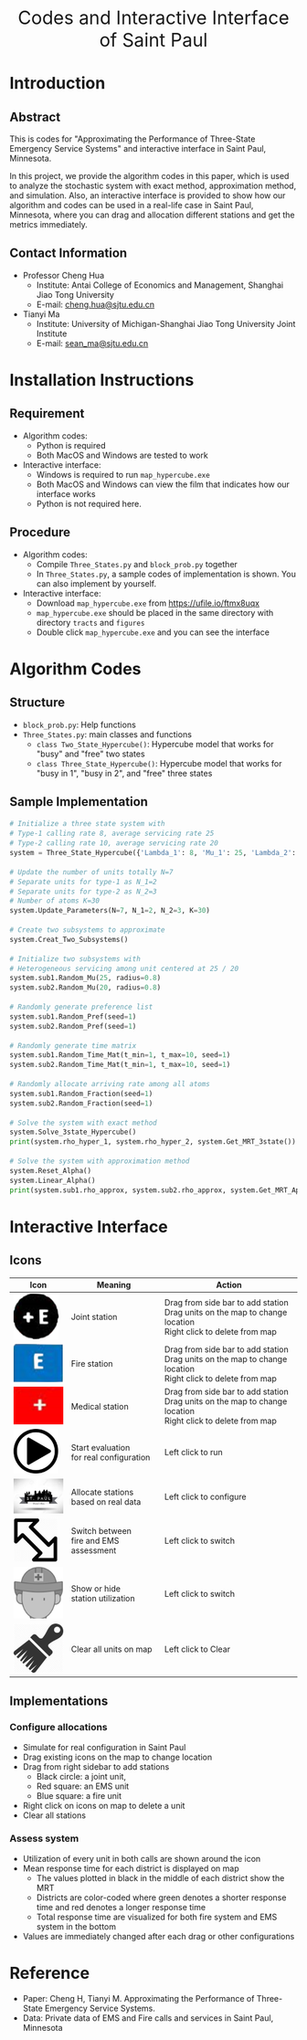 <center><font size=6>Codes and Interactive Interface of Saint Paul</font></center>

# Introduction

## Abstract

This is codes for "Approximating the Performance of Three-State Emergency Service Systems" and interactive interface in Saint Paul, Minnesota. 

In this project, we provide the algorithm codes in this paper, which is used to analyze the stochastic system with exact method, approximation method, and simulation. Also, an interactive interface is provided to show how our algorithm and codes can be used in a real-life case in Saint Paul, Minnesota, where you can drag and allocation different stations and get the metrics immediately. 

## Contact Information

- Professor Cheng Hua
  - Institute: Antai College of Economics and Management, Shanghai Jiao Tong University
  - E-mail: cheng.hua@sjtu.edu.cn
- Tianyi Ma
  - Institute: University of Michigan-Shanghai Jiao Tong University Joint Institute
  - E-mail: sean_ma@sjtu.edu.cn




# Installation Instructions

## Requirement

- Algorithm codes: 
  - Python is required
  - Both MacOS and Windows are tested to work
- Interactive interface:
  - Windows is required to run `map_hypercube.exe`
  - Both MacOS and Windows can view the film that indicates how our interface works
  - Python is not required here.

## Procedure

- Algorithm codes: 
  - Compile `Three_States.py` and `block_prob.py` together
  - In `Three_States.py`, a sample codes of implementation is shown. You can also implement by yourself.
- Interactive interface:
  - Download `map_hypercube.exe` from https://ufile.io/ftmx8uqx
  - `map_hypercube.exe` should be placed in the same directory with directory `tracts` and `figures`
  - Double click `map_hypercube.exe` and you can see the interface
  



# Algorithm Codes

## Structure

- `block_prob.py`: Help functions
- `Three_States.py`: main classes and functions
  - `class Two_State_Hypercube()`: Hypercube model that works for "busy" and "free" two states
  - `class Three_State_Hypercube()`: Hypercube model that works for "busy in 1", "busy in 2", and "free" three states

## Sample Implementation

```python
# Initialize a three state system with
# Type-1 calling rate 8, average servicing rate 25
# Type-2 calling rate 10, average servicing rate 20
system = Three_State_Hypercube({'Lambda_1': 8, 'Mu_1': 25, 'Lambda_2': 10, 'Mu_2': 20})

# Update the number of units totally N=7
# Separate units for type-1 as N_1=2
# Separate units for type-2 as N_2=3
# Number of atoms K=30
system.Update_Parameters(N=7, N_1=2, N_2=3, K=30)

# Create two subsystems to approximate
system.Creat_Two_Subsystems()

# Initialize two subsystems with
# Heterogeneous servicing among unit centered at 25 / 20
system.sub1.Random_Mu(25, radius=0.8)
system.sub2.Random_Mu(20, radius=0.8)

# Randomly generate preference list
system.sub1.Random_Pref(seed=1)
system.sub2.Random_Pref(seed=1)

# Randomly generate time matrix
system.sub1.Random_Time_Mat(t_min=1, t_max=10, seed=1)
system.sub2.Random_Time_Mat(t_min=1, t_max=10, seed=1)

# Randomly allocate arriving rate among all atoms
system.sub1.Random_Fraction(seed=1)
system.sub2.Random_Fraction(seed=1)

# Solve the system with exact method
system.Solve_3state_Hypercube()
print(system.rho_hyper_1, system.rho_hyper_2, system.Get_MRT_3state())

# Solve the system with approximation method
system.Reset_Alpha()
system.Linear_Alpha()
print(system.sub1.rho_approx, system.sub2.rho_approx, system.Get_MRT_Approx_3state())
```



# Interactive Interface

## Icons

| Icon                                                         | Meaning                                    | Action                                                       |
| ------------------------------------------------------------ | ------------------------------------------ | ------------------------------------------------------------ |
| <img src="./figures/joint.png" alt="joint" style="zoom:110%;" /> | Joint station                              | Drag from side bar to add station <br>Drag units on the map to change location<br> Right click to delete from map |
| <img src="./figures/fire.png" alt="fire" style="zoom:120%;" /> | Fire station                               | Drag from side bar to add station <br>Drag units on the map to change location<br>Right click to delete from map |
| <img src="./figures/med.png" alt="med" style="zoom:120%;" /> | Medical station                            | Drag from side bar to add station<br>Drag units on the map to change location<br/>Right click to delete from map |
| <img src="./figures/start.png" alt="start" style="zoom:8%;" /> | Start evaluation<br>for real configuration | Left click to run                                            |
| <img src="./figures/stpaul.jpg" alt="stpaul" style="zoom:9%;" /> | Allocate stations<br>based on real data    | Left click to configure                                      |
| <img src="./figures/switch.png" alt="switch" style="zoom:15%;" /> | Switch between<br>fire and EMS assessment  | Left click to switch                                         |
| <img src="./figures/uti.png" alt="uti" style="zoom:90%;" />  | Show or hide<br>station utilization        | Left click to switch                                         |
| <img src="./figures/clear-icon.png" alt="clear-icon" style="zoom:20%;" /> | Clear all units on map                     | Left click to Clear                                          |

## Implementations

### Configure allocations

- Simulate for real configuration in Saint Paul
- Drag existing icons on the map to change location
- Drag from right sidebar to add stations
  - Black circle: a joint unit,
  - Red square: an EMS unit
  - Blue square: a fire unit
- Right click on icons on map to delete a unit
- Clear all stations

### Assess system

- Utilization of every unit in both calls are shown around the icon
- Mean response time for each district is displayed on map
  - The values plotted in black in the middle of each district show the MRT
  - Districts are color-coded where green denotes a shorter response time and red denotes a longer response time
  - Total response time are visualized for both fire system and EMS system in the bottom
- Values are immediately changed after each drag or other configurations



# Reference

- Paper: Cheng H, Tianyi M. Approximating the Performance of Three-State Emergency Service Systems. 
- Data: Private data of EMS and Fire calls and services in Saint Paul, Minnesota

